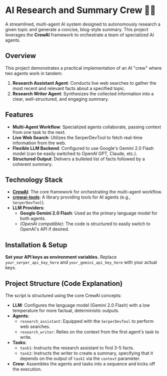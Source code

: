 # AI Research and Summary Crew 🤖📝

A streamlined, multi-agent AI system designed to autonomously research a given topic and generate a concise, blog-style summary. This project leverages the **CrewAI** framework to orchestrate a team of specialized AI agents.

## Overview

This project demonstrates a practical implementation of an AI "crew" where two agents work in tandem:
1.  **Research Assistant Agent**: Conducts live web searches to gather the most recent and relevant facts about a specified topic.
2.  **Research Writer Agent**: Synthesizes the collected information into a clear, well-structured, and engaging summary.

## Features

-   **Multi-Agent Workflow**: Specialized agents collaborate, passing context from one task to the next.
-   **Live Web Search**: Utilizes the SerperDevTool to fetch real-time information from the web.
-   **Flexible LLM Backend**: Configured to use Google's Gemini 2.0 Flash model (can be easily switched to OpenAI GPT, Claude, etc.).
-   **Structured Output**: Delivers a bulleted list of facts followed by a coherent summary.

## Technology Stack

-   **[CrewAI](https://www.crewai.com/)**: The core framework for orchestrating the multi-agent workflow.
-   **[crewai-tools](https://pypi.org/project/crewai-tools/)**: A library providing tools for AI agents (e.g., `SerperDevTool`).
-   **LLM Providers**:
    -   **Google Gemini 2.0 Flash**: Used as the primary language model for both agents.
    -   *(OpenAI compatible)*: The code is structured to easily switch to OpenAI's API if desired.


## Installation & Setup

  **Set your API keys as environment variables.**
    Replace `your_serper_api_key_here` and `your_gemini_api_key_here` with your actual keys.

## Project Structure (Code Explanation)

The script is structured using the core CrewAI concepts:

-   **LLM**: Configures the language model (Gemini 2.0 Flash) with a low temperature for more factual, deterministic outputs.
-   **Agents**:
    -   `research_assistant`: Equipped with the `SerperDevTool` to perform web searches.
    -   `research_writer`: Relies on the context from the first agent's task to write.
-   **Tasks**:
    -   `task1`: Instructs the research assistant to find 3-5 facts.
    -   `task2`: Instructs the writer to create a summary, specifying that it depends on the output of `task1` via the `context` parameter.
-   **Crew**: Assembles the agents and tasks into a sequence and kicks off the execution.
